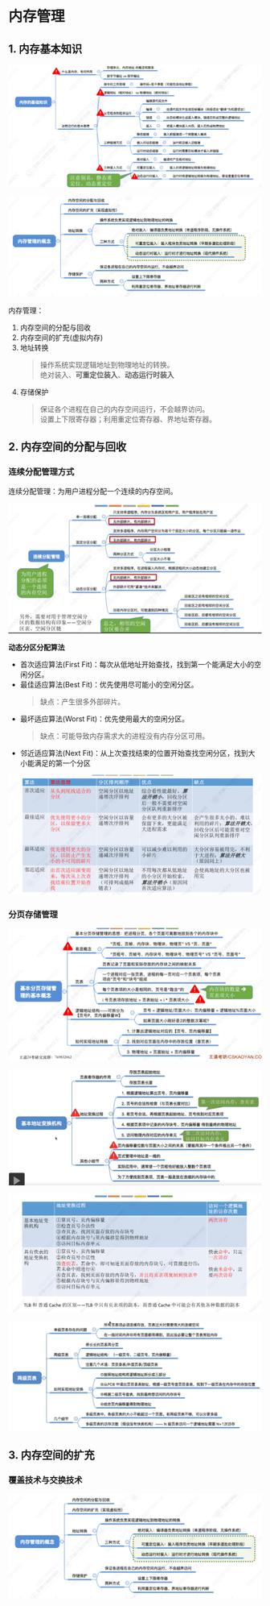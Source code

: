 # 内存管理

## 1. 内存基本知识

![内存基本知识](./img/%E5%86%85%E5%AD%98%E5%9F%BA%E6%9C%AC%E7%9F%A5%E8%AF%86.jpg "内存基本知识")

![内存管理的概念](./img/%E5%86%85%E5%AD%98%E7%AE%A1%E7%90%86%E7%9A%84%E6%A6%82%E5%BF%B5.png "内存管理的概念")

内存管理：
1. 内存空间的分配与回收
2. 内存空间的扩充(虚拟内存)
3. 地址转换
    > 操作系统实现逻辑地址到物理地址的转换。  
    > 绝对装入、**可重定位装入**、**动态运行时装入**
4. 存储保护
    > 保证各个进程在自己的内存空间运行，不会越界访问。  
    > 设置上下限寄存器；利用重定位寄存器、界地址寄存器。


## 2. 内存空间的分配与回收

### 连续分配管理方式

连续分配管理：为用户进程分配一个连续的内存空间。

![连续分配管理方式](./img/%E8%BF%9E%E7%BB%AD%E5%88%86%E9%85%8D%E7%AE%A1%E7%90%86%E6%96%B9%E5%BC%8F.png "连续分配管理方式")

**动态分区分配算法**

- 首次适应算法(First Fit)：每次从低地址开始查找，找到第一个能满足大小的空闲分区。
- 最佳适应算法(Best Fit)：优先使用尽可能小的空闲分区。
    > 缺点：产生很多外部碎片。
- 最坏适应算法(Worst Fit)：优先使用最大的空闲分区。
    > 缺点：可能导致内存需求大的进程没有内存分区可用。
- 邻近适应算法(Next Fit)：从上次查找结束的位置开始查找空闲分区，找到大小能满足的第一个分区

![动态分区分配算法](./img/%E5%8A%A8%E6%80%81%E5%88%86%E5%8C%BA%E5%88%86%E9%85%8D%E7%AE%97%E6%B3%95.png "动态分区分配算法")

### 分页存储管理

![分页式存储管理基本概念](./img/分页式存储管理基本概念.jpg "分页式存储管理基本概念")

![基本地址变换机构](./img/基本地址变换机构.png "基本地址变换机构")

![块表](./img/快表.jpg "快表")

![多级页表](./img/多级页表.png "多级页表")

## 3. 内存空间的扩充

### 覆盖技术与交换技术

![覆盖技术与交换技术](./img/%E8%A6%86%E7%9B%96%E6%8A%80%E6%9C%AF%E4%B8%8E%E4%BA%A4%E6%8D%A2%E6%8A%80%E6%9C%AF.jpg "覆盖技术与交换技术")
